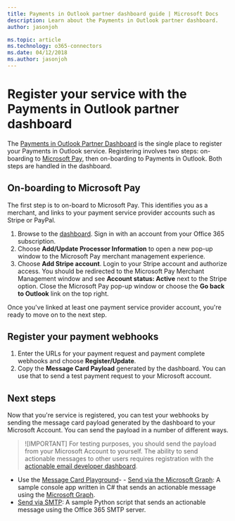 ```yaml
---
title: Payments in Outlook partner dashboard guide | Microsoft Docs
description: Learn about the Payments in Outlook partner dashboard.
author: jasonjoh

ms.topic: article
ms.technology: o365-connectors
ms.date: 04/12/2018
ms.author: jasonjoh
---
```

# Register your service with the Payments in Outlook partner dashboard

The [Payments in Outlook Partner Dashboard](https://outlook.office.com/connectors/opay/partnerportal/) is the single place to register your Payments in Outlook service. Registering involves two steps: on-boarding to [Microsoft Pay](https://www.microsoft.com/en-us/payments), then on-boarding to Payments in Outlook. Both steps are handled in the dashboard.

## On-boarding to Microsoft Pay

The first step is to on-board to Microsoft Pay. This identifies you as a merchant, and links to your payment service provider accounts such as Stripe or PayPal.

1. Browse to the [dashboard](https://outlook.office.com/connectors/opay/partnerportal/). Sign in with an account from your Office 365 subscription.
1. Choose **Add/Update Processor Information** to open a new pop-up window to the Microsoft Pay merchant management experience.
1. Choose **Add Stripe account**. Login to your Stripe account and authorize access. You should be redirected to the Microsoft Pay Merchant Management window and see **Account status: Active** next to the Stripe option. Close the Microsoft Pay pop-up window or choose the **Go back to Outlook** link on the top right.

Once you've linked at least one payment service provider account, you're ready to move on to the next step.

## Register your payment webhooks

1. Enter the URLs for your payment request and payment complete webhooks and choose **Register/Update**.
1. Copy the **Message Card Payload** generated by the dashboard. You can use that to send a test payment request to your Microsoft account.

## Next steps

Now that you're service is registered, you can test your webhooks by sending the message card payload generated by the dashboard to your Microsoft Account. You can send the payload in a number of different ways.

> ![IMPORTANT]
> For testing purposes, you should send the payload from your Microsoft Account to yourself. The ability to send actionable messages to other users requires registration with the [actionable email developer dashboard](../actionable-messages/actionable-email-dev-dashboard.md).

- Use the [Message Card Playground](https://messagecardplayground.azurewebsites.net/)- - [Send via the Microsoft Graph](https://github.com/jasonjoh/send-actionable-message): A sample console app written in C# that sends an actionable message using the [Microsoft Graph](https://developer.microsoft.com/graph/docs/api-reference/v1.0/api/user_sendmail).
- [Send via SMTP](https://gist.github.com/jasonjoh/3ec367594c3fa662ee983a617bdc7deb): A sample Python script that sends an actionable message using the Office 365 SMTP server.